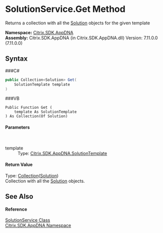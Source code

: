 # SolutionService.Get Method 
 

Returns a collection with all the <a href="T_Citrix_SDK_AppDNA_Solution">Solution</a> objects for the given template

**Namespace:**&nbsp;<a href="N_Citrix_SDK_AppDNA">Citrix.SDK.AppDNA</a><br />**Assembly:**&nbsp;Citrix.SDK.AppDNA (in Citrix.SDK.AppDNA.dll) Version: 7.11.0.0 (7.11.0.0)

## Syntax

###C#
```csharp
public Collection<Solution> Get(
	SolutionTemplate template
)
```

###VB
```vbnet
Public Function Get ( 
	template As SolutionTemplate
) As Collection(Of Solution)
```


#### Parameters
&nbsp;<dl><dt>template</dt><dd>Type: <a href="T_Citrix_SDK_AppDNA_SolutionTemplate">Citrix.SDK.AppDNA.SolutionTemplate</a><br /></dd></dl>

#### Return Value
Type: <a href="http://msdn2.microsoft.com/en-us/library/ms132397" target="_blank">Collection</a>(<a href="T_Citrix_SDK_AppDNA_Solution">Solution</a>)<br />Collection with all the <a href="T_Citrix_SDK_AppDNA_Solution">Solution</a> objects.

## See Also


#### Reference
<a href="T_Citrix_SDK_AppDNA_SolutionService">SolutionService Class</a><br /><a href="N_Citrix_SDK_AppDNA">Citrix.SDK.AppDNA Namespace</a><br />